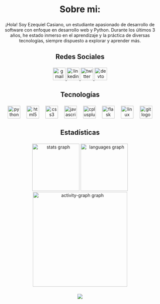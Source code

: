 <h1 align="center">Sobre mi:</h1>

###

<p align="center">¡Hola! Soy Ezequiel Casiano, un estudiante apasionado de desarrollo de software con enfoque en desarrollo web y Python. Durante los últimos 3 años, he estado inmerso en el aprendizaje y la práctica de diversas tecnologías, siempre dispuesto a explorar y aprender más.</p>

###

<h2 align="center">Redes Sociales</h2>

###

<div align="center">
  <a href="https://mail.google.com/mail/u/0/?fs=1&tf=cm&source=mailto&to=ezequielcasiano15@gmail.com" target="_blank">
    <img src="https://raw.githubusercontent.com/maurodesouza/profile-readme-generator/master/src/assets/icons/social/gmail/default.svg" width="40" height="40" alt="gmail logo"  />
  </a>
  <a href="https://www.linkedin.com/in/ezequiel-casiano/" target="_blank">
    <img src="https://raw.githubusercontent.com/maurodesouza/profile-readme-generator/master/src/assets/icons/social/linkedin/default.svg" width="40" height="40" alt="linkedin logo"  />
  </a>
  <a href="https://twitter.com/yoezequiel_" target="_blank">
    <img src="https://raw.githubusercontent.com/maurodesouza/profile-readme-generator/master/src/assets/icons/social/twitter/default.svg" width="40" height="40" alt="twitter logo"  />
  </a>
  <a href="https://dev.to/yoezequiel" target="_blank">
    <img src="https://raw.githubusercontent.com/maurodesouza/profile-readme-generator/master/src/assets/icons/social/devto/default.svg" width="40" height="40" alt="devto logo"  />
  </a>
</div>

###

<h2 align="center">Tecnologías</h2>

###

<div align="center">
  <img src="https://cdn.jsdelivr.net/gh/devicons/devicon/icons/python/python-original.svg" width="40" alt="python logo"  />
  <img width="12" />
  <img src="https://cdn.jsdelivr.net/gh/devicons/devicon/icons/html5/html5-original.svg" width="40" alt="html5 logo"  />
  <img width="12" />
  <img src="https://cdn.jsdelivr.net/gh/devicons/devicon/icons/css3/css3-original.svg" width="40" alt="css3 logo"  />
  <img width="12" />
  <img src="https://cdn.jsdelivr.net/gh/devicons/devicon/icons/javascript/javascript-original.svg" width="40" alt="javascript logo"  />
  <img width="12" />
  <img src="https://cdn.simpleicons.org/c++/00599C" width="40" alt="cplusplus logo"  />
  <img width="12" />
  <img src="https://cdn.jsdelivr.net/gh/devicons/devicon/icons/flask/flask-original.svg" width="40" alt="flask logo"  />
  <img width="12" />
  <img src="https://cdn.jsdelivr.net/gh/devicons/devicon/icons/linux/linux-original.svg" width="40" alt="linux logo"  />
  <img width="12" />
  <img src="https://cdn.jsdelivr.net/gh/devicons/devicon/icons/git/git-original.svg" width="40" alt="git logo"  />
</div>

###

<h2 align="center">Estadísticas</h2>

###

<div align="center">
  <img src="https://github-readme-stats.vercel.app/api?username=yoezequiel&hide_title=false&hide_rank=false&show_icons=true&include_all_commits=true&count_private=true&disable_animations=false&theme=onedark&locale=es&hide_border=false&order=1" height="150" alt="stats graph"  />
  <img src="https://github-readme-stats.vercel.app/api/top-langs?username=yoezequiel&locale=es&hide_title=false&layout=compact&card_width=320&langs_count=5&theme=onedark&hide_border=false&order=2" height="150" alt="languages graph"  />
  <img src="https://github-readme-activity-graph.vercel.app/graph?username=yoezequiel&radius=16&theme=one-dark&area=true&order=5" height="300" alt="activity-graph graph"  />
</div>

###

<div align="center">
  <img src="https://visitor-badge.laobi.icu/badge?page_id=yoezequiel.yoezequiel&left_color=black&right_color=darkred&left_text=Vistas"  />
</div>

###
